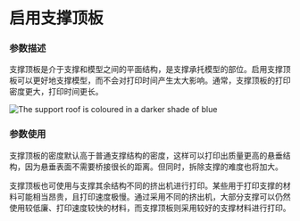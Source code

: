 启用支撑顶板
====
### **参数描述**
支撑顶板是介于支撑和模型之间的平面结构，是支撑承托模型的部位。启用支撑顶板可以更好地支撑模型，而不会对打印时间产生太大影响。通常，支撑顶板的打印密度更大，打印时间更长。

![The support roof is coloured in a darker shade of blue](../images/support_roof_enable.png)

### **参数使用**
支撑顶板的密度默认高于普通支撑结构的密度，这样可以打印出质量更高的悬垂结构，因为悬垂表面不需要桥接很长的距离。但同时，拆除支撑的难度也将加大。

支撑顶板也可使用与支撑其余结构不同的挤出机进行打印。某些用于打印支撑的材料可能相当昂贵，且打印速度极慢。通过采用不同的挤出机，大部分支撑可以仍然使用较低廉、打印速度较快的材料，而支撑顶板则采用较好的支撑材料进行打印。